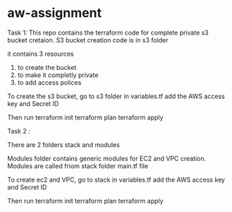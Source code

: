 # aw-assignment

Task 1:
This repo contains the terraform code for complete private s3 bucket cretaion.
S3 bucket creation code is in s3 folder

it contains 3 resources
1. to create the bucket
2. to make it completly private 
3. to add access polices 

To create the s3 bucket, go to s3 folder
in variables.tf add the AWS access key and Secret ID 

Then run 
terraform init
terraform plan
terraform apply



Task 2 : 

There are 2 folders stack and modules 

Modules folder contains generic modules for EC2 and VPC creation. 
Modules are called friom stack folder main.tf file

To create ec2 and VPC, go to stack 
in variables.tf add the AWS access key and Secret ID 

Then run 
terraform init
terraform plan
terraform apply
